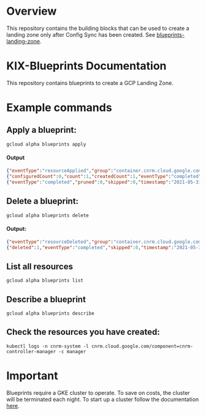 # Overview

This repository contains the building blocks that can be used to create a landing zone only after Config Sync has been created. See [blueprints-landing-zone](https://gitlab.mantelgroup.com.au/kasna/kix/blueprints-landing-zone).

# KIX-Blueprints Documentation

This repository contains blueprints to create a GCP Landing Zone.

# Example commands

## Apply a blueprint:
```
gcloud alpha blueprints apply
```
#### Output
```json
{"eventType":"resourceApplied","group":"container.cnrm.cloud.google.com","kind":"ContainerCluster","name":"dan","namespace":"config-controller-system","operation":"Created","timestamp":"2021-05-31T01:08:07Z","type":"apply"}
{"configuredCount":0,"count":1,"createdCount":1,"eventType":"completed","failedCount":0,"serverSideCount":0,"timestamp":"2021-05-31T01:08:07Z","type":"apply","unchangedCount":0}
{"eventType":"completed","pruned":0,"skipped":0,"timestamp":"2021-05-31T01:08:08Z","type":"prune"}
```
## Delete a blueprint:
```
gcloud alpha blueprints delete
```
#### Output:
```json
{"eventType":"resourceDeleted","group":"container.cnrm.cloud.google.com","kind":"ContainerCluster","name":"dan","namespace":"config-controller-system","operation":"Deleted","timestamp":"2021-05-31T01:11:24Z","type":"delete"}
{"deleted":1,"eventType":"completed","skipped":0,"timestamp":"2021-05-31T01:11:27Z","type":"delete"}
```
## List all resources
```
gcloud alpha blueprints list
```
## Describe a blueprint
```
gcloud alpha blueprints describe
```
## Check the resources you have created:
```
kubectl logs -n cnrm-system -l cnrm.cloud.google.com/component=cnrm-controller-manager -c manager 
```

# Important
Blueprints require a GKE cluster to operate. To save on costs, the cluster will be terminated each night. To start up a cluster follow the documentation [here](https://mantelgroup.atlassian.net/wiki/spaces/~440540889/pages/4039409672/Useful+Commands).
